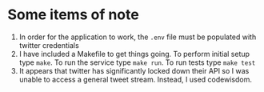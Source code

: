 # Some items of note

1. In order for the application to work, the `.env` file must be populated with twitter credentials
2. I have included a Makefile to get things going. To perform initial setup type `make`. To run the service type `make run`. To run tests type `make test`
3. It appears that twitter has significantly locked down their API so I was unable to access a general tweet stream. Instead, I used codewisdom.
